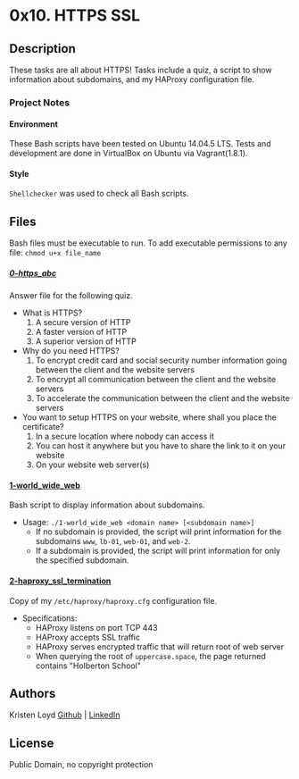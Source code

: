 # 0x10. HTTPS SSL

## Description
These tasks are all about HTTPS! Tasks include a quiz, a script to show information about subdomains, and my HAProxy configuration file.


### Project Notes
#### Environment
These Bash scripts have been tested on Ubuntu 14.04.5 LTS.
Tests and development are done in VirtualBox on Ubuntu via Vagrant(1.8.1).
#### Style
`Shellchecker` was used to check all Bash scripts.

 
## Files
Bash files must be executable to run. To add executable permissions to any file: `chmod u+x file_name`

##### [0-https_abc](0-https_abc)
Answer file for the following quiz.
* What is HTTPS?
    1. A secure version of HTTP
    2. A faster version of HTTP
    3. A superior version of HTTP
* Why do you need HTTPS?
    1. To encrypt credit card and social security number information going between the client and the website servers
    2. To encrypt all communication between the client and the website servers
    3. To accelerate the communication between the client and the website servers
* You want to setup HTTPS on your website, where shall you place the certificate?
    1. In a secure location where nobody can access it
    2. You can host it anywhere but you have to share the link to it on your website
    3. On your website web server(s)

#### [1-world_wide_web](1-world_wide_web)
Bash script to display information about subdomains.
* Usage: `./1-world_wide_web <domain name> [<subdomain name>]`
    * If no subdomain is provided, the script will print information for the subdomains `www`, `lb-01`, `web-01`, and `web-2`.
    * If a subdomain is provided, the script will print information for only the specified subdomain.

#### [2-haproxy_ssl_termination](2-haproxy_ssl_termination)
Copy of my `/etc/haproxy/haproxy.cfg` configuration file.
* Specifications:
    * HAProxy listens on port TCP 443
    * HAProxy accepts SSL traffic
    * HAProxy serves encrypted traffic that will return root of web server
    * When querying the root of `uppercase.space`, the page returned contains "Holberton School"


## Authors
Kristen Loyd        [Github](https://github.com/KRLoyd) |  [LinkedIn](https://www.linkedin.com/in/kristen-loyd-34984a92)

## License
Public Domain, no copyright protection
